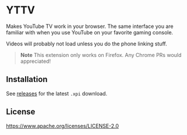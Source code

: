 # YTTV

Makes YouTube TV work in your browser. The same interface you are familiar with
when you use YouTube on your favorite gaming console.

Videos will probably not load unless you do the phone linking stuff.

> **Note** This extension only works on Firefox. Any Chrome PRs would
> appreciated!

## Installation

See [releases](https://github.com/apacheli/yttv/releases) for the latest `.xpi`
download.

## License

https://www.apache.org/licenses/LICENSE-2.0
